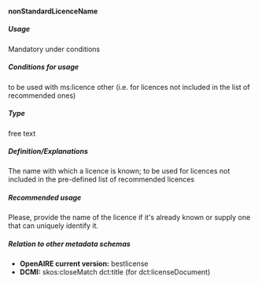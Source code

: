 #### nonStandardLicenceName
##### Usage
Mandatory under conditions
##### Conditions for usage
to be used with ms:licence other (i.e. for licences not included in the list of recommended ones) 
##### Type
free text
##### Definition/Explanations
The name with which a licence is known; to be used for licences not included in the pre-defined list of recommended licences
##### Recommended usage
Please, provide the name of the licence if it's already known or supply one that can uniquely identify it.
##### Relation to other metadata schemas
* **OpenAIRE current version:** bestlicense
* **DCMI:** skos:closeMatch dct:title (for dct:licenseDocument)
